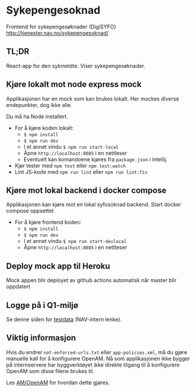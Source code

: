 # Sykepengesoknad
Frontend for sykepengesøknader (DigiSYFO) http://tjenester.nav.no/sykepengesoknad/

## TL;DR
React-app for den sykmeldte. Viser sykepengesøknader.

## Kjøre lokalt mot node express mock
Applikasjonen har en mock som kan brukes lokalt. Her mockes diverse endepunkter, dog ikke alle. 

Du må ha Node installert.

* For å kjøre koden lokalt: 
    - `$ npm install`
    - `$ npm run dev`
    - I et annet vindu `$ npm run start-local`
    - Åpne `http://localhost:8085` i en nettleser
    - Eventuelt kan komandoene kjøres fra `package.json` i intellij.
* Kjør tester med `npm test` eller `npm test:watch`
* Lint JS-kode med `npm run lint` eller `npm run lint:fix`

## Kjøre mot lokal backend i docker compose
Applikasjonen kan kjøre mot en lokal syfosoknad backend.
Start docker compose oppsettet

* For å kjøre frontend koden: 
    - `$ npm install`
    - `$ npm run dev`
    - I et annet vindu `$ npm run start-devlocal`
    - Åpne `http://localhost:8085` i en nettleser

## Deploy mock app til Heroku
Mock appen blir deployet av github actions automatisk når master blir oppdatert

## Logge på i Q1-miljø
Se denne siden for [testdata](https://confluence.adeo.no/pages/viewpage.action?pageId=228580060) (NAV-intern lenke).

## Viktig informasjon

Hvis du endrer `not-enforced-urls.txt` eller `app-policies.xml`, må du gjøre manuelle kall for å konfigurere OpenAM.
Nå som applikasjonen ikke bygger på internservere har byggverktøyet ikke direkte tilgang til å konfigurere OpenAM
som disse filene brukes til.
 
Les [AM/OpenAM](https://doc.nais.io/legacy/am#folgende-krav-ma-vaere-oppfylt-ved-kall-til-named) for hvordan dette gjøres. 
